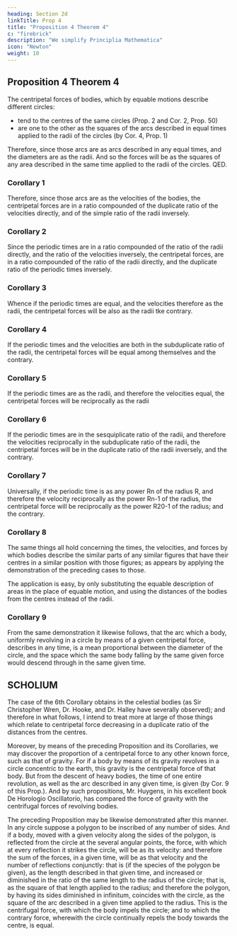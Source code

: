 ```yaml
---
heading: Section 2d
linkTitle: Prop 4
title: "Proposition 4 Theorem 4"
c: "firebrick"
description: "We simplify Principlia Mathematica"
icon: "Newton"
weight: 10
---
```




## Proposition 4 Theorem 4

The centripetal forces of bodies, which by equable motions describe different circles:
- tend to the centres of the same circles (Prop. 2 and Cor. 2, Prop. 50)
- are one to the other as the squares of the arcs described in equal times applied to the radii of the circles (by Cor. 4, Prop. 1)

<!-- These forces tend to the centres of the circles , and are one to another as the versed sines of the least arcs described in equal times  -->

<!-- that is, as the squares of the -->

<!-- These arcs applied to the diameters of the circles (by Lem. VII.)  -->

Therefore, since those arcs are as arcs described in any equal times, and the diameters are as the radii. And so the forces will be as the squares of any area described in the same time applied to the radii of the circles. QED.


### Corollary 1

Therefore, since those arcs are as the velocities of the bodies, the centripetal forces are in a ratio compounded of the duplicate ratio of the velocities directly, and of the simple ratio of the radii inversely.


### Corollary 2

Since the periodic times are in a ratio compounded of the ratio of the radii directly, and the ratio of the velocities inversely, the centripetal forces, are in a ratio compounded of the ratio of the radii directly, and the duplicate ratio of the periodic times inversely.

### Corollary 3

Whence if the periodic times are equal, and the velocities therefore as the radii, the centripetal forces will be also as the radii tke contrary.

### Corollary 4

If the periodic times and the velocities are both in the subduplicate ratio of the radii, the centripetal forces will be equal among themselves and the contrary.

### Corollary 5

If the periodic times are as the radii, and therefore the velocities equal, the centripetal forces will be reciprocally as the radii

### Corollary 6

If the periodic times are in the sesquiplicate ratio of the radii, and therefore the velocities reciprocally in the subduplicate ratio of the
radii, the centripetal forces will be in the duplicate ratio of the radii inversely, and the contrary.

### Corollary 7

Universally, if the periodic time is as any power Rn of the radius R, and therefore the velocity reciprocally as the power Rn-1 of the radius, the centripetal force will be reciprocally as the power R20-1 of the radius; and the contrary.

### Corollary 8 

The same things all hold concerning the times, the velocities, and forces by which bodies describe the similar parts of any similar figures that have their centres in a similar position with those figures; as appears by applying the demonstration of the preceding cases to those.

The application is easy, by only substituting the equable description of areas in the place of equable motion, and using the distances of the bodies from the centres instead of the radii.

### Corollary 9

From the same demonstration it likewise follows, that the arc which a body, uniformly revolving in a circle by means of a given centripetal force, describes in any time, is a mean proportional between the diameter of the circle, and the space which the same body falling by the same given force would descend through in the same given time.



## SCHOLIUM

The case of the 6th Corollary obtains in the celestial bodies (as Sir Christopher Wren, Dr. Hooke, and Dr. Halley have severally observed); and therefore in what follows, I intend to treat more at large of those things which relate to centripetal force decreasing in a duplicate ratio of the distances from the centres.

Moreover, by means of the preceding Proposition and its Corollaries, we may discover the proportion of a centripetal force to any other known force, such as that of gravity. For if a body by means of its gravity revolves in a circle concentric to the earth, this gravity is the centripetal force of that body. But from the descent of heavy bodies, the time of one entire revolution, as well as the arc described in any given time, is given (by Cor. 9 of this Prop.). And by such propositions, Mr. Huygens, in his excellent book De Horologio Oscillatorio, has compared the force of gravity with the centrifugal forces of revolving bodies.

The preceding Proposition may be likewise demonstrated after this manner. In any circle suppose a polygon to be inscribed of any number of sides. And if a body, moved with a given velocity along the sides of the polygon, is reflected from the circle at the several angular points, the force, with which at every reflection it strikes the circle, will be as its velocity: and therefore the sum of the forces, in a given time, will be as that velocity and the number of reflections conjunctly: that is (if the species of the polygon be given), as the length described in that given time, and increased or diminished in the ratio of the same length to the radius of the circle; that is, as the square of that length applied to the radius; and therefore the polygon, by having its sides diminished in infinitum, coincides with the circle, as the square of the arc described in a given time applied to the radius. This is the centrifugal force, with which the body impels the circle; and to which the contrary force, wherewith the circle continually repels the body towards the centre, is equal.

